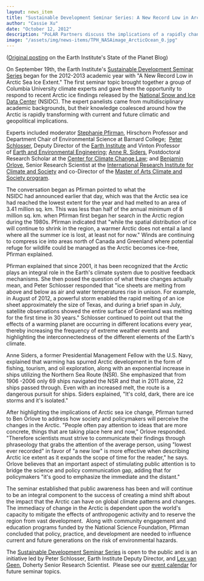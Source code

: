 ```yaml
---
layout: news_item
title: "Sustainable Development Seminar Series: A New Record Low in Arctic Sea Ice Extent"
author: "Cassie Xu"
date: "October 12, 2012"
description: "PoLAR Partners discuss the implications of a rapidly changing Arctic."
image: "/assets/img/news-items/TPH_NASAimage_ArcticOcean_0.jpg"
---
```


([Original
posting](http://blogs.ei.columbia.edu/2012/10/12/sustainable-development-seminar-series-artic-sea-ice/) on
the Earth Institute's State of the Planet Blog)

On September 19th, the Earth Institute's [Sustainable Development
Seminar Series](http://www.earth.columbia.edu/articles/view/2906) began
for the 2012-2013 academic year with "A New Record Low in Arctic Sea Ice
Extent." The first seminar topic brought together a group of Columbia
University climate experts and gave them the opportunity to respond to
recent Arctic ice findings released by the [National Snow and Ice Data
Center](http://nsidc.org/) (NSIDC). The expert panelists came from
multidisciplinary academic backgrounds, but their knowledge coalesced
around how the Arctic is rapidly transforming with current and future
climatic and geopolitical implications.

Experts included moderator [Stephanie
Pfirman](http://earth.columbia.edu/ac/bios/pfirman.html), Hirschorn
Professor and Department Chair of Environmental Science at Barnard
College;  [Peter
Schlosser](http://earth.columbia.edu/ac/bios/schlosser.html), Deputy
Director of the [Earth
Institute](http://www.earth.columbia.edu/sections/view/9) and Vinton
Professor of [Earth and Environmental
Engineering](http://www.eee.columbia.edu/); [Anne R.
Siders](http://www.law.columbia.edu/fac/Anne_Siders), Postdoctoral
Research Scholar at the [Center for Climate Change
Law](http://web.law.columbia.edu/climate-change); and [Benjamin
Orlove](http://earth.columbia.edu/ac/bios/orlove.html), Senior Research
Scientist at the [International Research Institute for Climate and
Society](http://portal.iri.columbia.edu/portal/server.pt) and
co-Director of the [Master of Arts Climate and Society
program](http://climatesociety.ei.columbia.edu/). 

The conversation began as Pfirman pointed to what the
NSIDC had announced earlier that day, which was that the Arctic sea ice
had reached the lowest extent for the year and had melted to an area of
3.41 million sq. km. This was less than half of the annual minimum of 8
million sq. km. when Pfirman first began her search in the Arctic region
during the 1980s. Pfirman indicated that "while the spatial distribution
of ice will continue to shrink in the region, a warmer Arctic does not
entail a land where all the summer ice is lost, at least not for now."
Winds are continuing to compress ice into areas north of Canada and
Greenland where potential refuge for wildlife could be managed as the
Arctic becomes ice-free, Pfirman explained.

Pfirman explained that since 2001, it has been recognized that the
Arctic plays an integral role in the Earth's climate system due to
positive feedback mechanisms. She then posed the question of what these
changes actually mean, and Peter Schlosser responded that "ice sheets
are melting from above and below as air and water temperatures rise in
unison. For example, in August of 2012, a powerful storm enabled the
rapid melting of an ice sheet approximately the size of Texas, and
during a brief span in July, satellite observations showed the entire
surface of Greenland was melting for the first time in 30 years."
Schlosser continued to point out that the effects of a warming planet
are occurring in different locations every year, thereby increasing the
frequency of extreme weather events and highlighting the
interconnectedness of the different elements of the Earth's climate.

Anne Siders, a former Presidential Management Fellow with the U.S. Navy,
explained that warming has spurred Arctic development in the form of
fishing, tourism, and oil exploration, along with an exponential
increase in ships utilizing the Northern Sea Route (NSR). She emphasized
that from 1906 -2006 only 69 ships navigated the NSR and that in 2011
alone, 22 ships passed through. Even with an increased melt, the route
is a dangerous pursuit for ships. Siders explained, "It's cold, dark,
there are ice storms and it's isolated." 

After highlighting the implications of Arctic sea ice change, Pfirman
turned to Ben Orlove to address how society and policymakers will
perceive the changes in the Arctic. "People often pay attention to ideas
that are more concrete, things that are taking place here and now,"
Orlove responded. "Therefore scientists must strive to communicate their
findings through phraseology that grabs the attention of the average
person, using "lowest ever recorded" in favor of "a new low" is more
effective when describing Arctic ice extent as it expands the scope of
time for the reader," he says. Orlove believes that an important aspect
of stimulating public attention is to bridge the science and policy
communication gap, adding that for policymakers "it's good to emphasize
the immediate and the distant."

The seminar established that public awareness has been and will continue
to be an integral component to the success of creating a mind shift
about the impact that the Arctic can have on global climate patterns and
changes. The immediacy of change in the Arctic is dependent upon the
world's capacity to mitigate the effects of anthropogenic activity and
to reserve the region from vast development.  Along with community
engagement and education programs funded by the National Science
Foundation, Pfirman concluded that policy, practice, and development are
needed to influence current and future generations on the risk of
environmental hazards. 

The [Sustainable Development Seminar
Series](http://www.earth.columbia.edu/articles/view/2906) is open to the
public and is an initiative led by Peter Schlosser, Earth Institute
Deputy Director, and [Lex van
Geen](http://earth.columbia.edu/ac/bios/van-geen.html), Doherty Senior
Research Scientist.  Please see our [event
calendar](http://earth.columbia.edu/articles/view/1774) for future
seminar topics.
